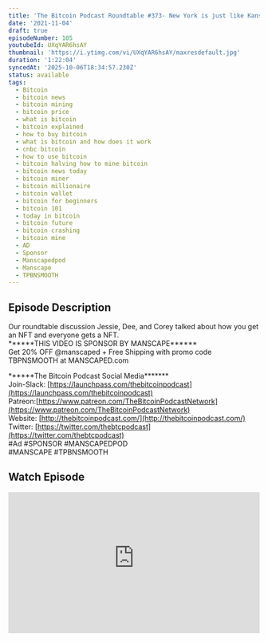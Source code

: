 ```yaml
---
title: 'The Bitcoin Podcast Roundtable #373- New York is just like Kansas intensified'
date: '2021-11-04'
draft: true
episodeNumber: 105
youtubeId: UXqYAR6hsAY
thumbnail: 'https://i.ytimg.com/vi/UXqYAR6hsAY/maxresdefault.jpg'
duration: '1:22:04'
syncedAt: '2025-10-06T18:34:57.230Z'
status: available
tags:
  - Bitcoin
  - bitcoin news
  - bitcoin mining
  - bitcoin price
  - what is bitcoin
  - bitcoin explained
  - how to buy bitcoin
  - what is bitcoin and how does it work
  - cnbc bitcoin
  - how to use bitcoin
  - bitcoin halving how to mine bitcoin
  - bitcoin news today
  - bitcoin miner
  - bitcoin millionaire
  - bitcoin wallet
  - bitcoin for beginners
  - bitcoin 101
  - today in bitcoin
  - bitcoin future
  - bitcoin crashing
  - bitcoin mine
  - AD
  - Sponsor
  - Manscapedpod
  - Manscape
  - TPBNSMOOTH
---
```

## Episode Description

Our roundtable discussion Jessie, Dee, and Corey talked about how you get an NFT and everyone gets a NFT.   
 \*\*\*\*\*\*THIS VIDEO IS SPONSOR BY MANSCAPE\*\*\*\*\*\*   
Get 20% OFF @manscaped + Free Shipping with promo code TBPNSMOOTH at MANSCAPED.com   
     
\*\*\*\*\*\*The Bitcoin Podcast Social Media\*\*\*\*\*\*\*  
Join-Slack: [https://launchpass.com/thebitcoinpodcast](https://launchpass.com/thebitcoinpodcast)  
Patreon:[https://www.patreon.com/TheBitcoinPodcastNetwork](https://www.patreon.com/TheBitcoinPodcastNetwork)  
Website: [http://thebitcoinpodcast.com/](http://thebitcoinpodcast.com/)  
Twitter: [https://twitter.com/thebtcpodcast](https://twitter.com/thebtcpodcast)  
#Ad #SPONSOR #MANSCAPEDPOD  
#MANSCAPE #TPBNSMOOTH

## Watch Episode

<div style="position: relative; padding-bottom: 56.25%; height: 0; overflow: hidden;">
  <iframe
    src="https://www.youtube-nocookie.com/embed/UXqYAR6hsAY"
    style="position: absolute; top: 0; left: 0; width: 100%; height: 100%;"
    frameborder="0"
    allow="accelerometer; autoplay; clipboard-write; encrypted-media; gyroscope; picture-in-picture"
    allowfullscreen
  ></iframe>
</div>

